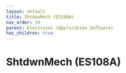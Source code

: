 ```yaml
---
layout: default
title: ShtdwnMech (ES108A)
nav_order: 34
parent: Electrical (Applicative Software)
has_children: true
---
```

# ShtdwnMech (ES108A)
